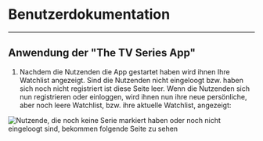 
# Benutzerdokumentation

---

## Anwendung der "The TV Series App"

1. Nachdem die Nutzenden die App gestartet haben wird ihnen Ihre Watchlist angezeigt. Sind die Nutzenden nicht eingeloogt bzw. haben sich noch nicht registriert ist diese Seite leer. Wenn die Nutzenden sich nun registrieren oder einloggen, wird ihnen nun ihre neue persönliche, aber noch leere Watchlist, bzw. ihre aktuelle Watchlist, angezeigt:

![Nutzende, die noch keine Serie markiert haben oder noch nicht eingeloogt sind, bekommen folgende Seite zu sehen](https://media.discordapp.net/attachments/402801501866688512/420679133346005003/Screenshot_20180306-211542.jpg?width=380&height=676)
